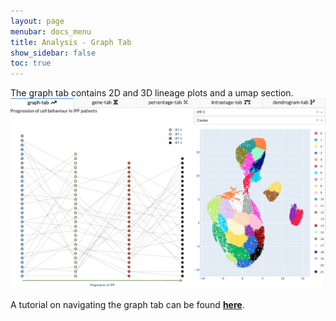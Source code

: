 ```yaml
---
layout: page
menubar: docs_menu
title: Analysis - Graph Tab
show_sidebar: false
toc: true
---
```

The graph tab contains 2D and 3D lineage plots and a umap section.
<img src="../../../images/graph_tab.png" class="center"/>

A tutorial on navigating the graph tab can be found [**here**](../../../tutorials/tutorial_2.md).